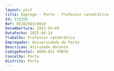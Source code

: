 ```yaml
--- 
layout: post
title: Emprego - Porto - Professor catedrático
Id: 133358
Ref: OE202503/0010
DataAbertura: 2025-03-03
DataFecho: 2025-04-14
Trabalho: Professor catedrático
Empregador: Universidade do Porto
Descricao: Atividade docente
CodigoPostal: 4049-021 PORTO
Concelho: Porto
Distrito: Porto
--- 
```

